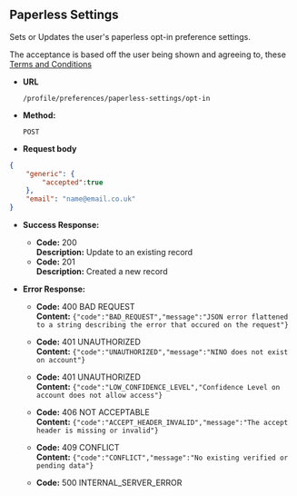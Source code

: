 Paperless Settings
----
  Sets or Updates the user's paperless opt-in preference settings.

  The acceptance is based off the user being shown and agreeing to, these [Terms and Conditions](https://www.tax.service.gov.uk/information/terms#secure)

* **URL**

  `/profile/preferences/paperless-settings/opt-in`

* **Method:**

  `POST`

*  **Request body**

```json
{
    "generic": {
        "accepted":true
    },
    "email": "name@email.co.uk"
}
```

* **Success Response:**

  * **Code:** 200 <br />
    **Description:** Update to an existing record
  * **Code:** 201 <br />
    **Description:** Created a new record

* **Error Response:**

  * **Code:** 400 BAD REQUEST<br />
    **Content:** `{"code":"BAD_REQUEST","message":"JSON error flattened to a string describing the error that occured on the request"}`

  * **Code:** 401 UNAUTHORIZED <br />
    **Content:** `{"code":"UNAUTHORIZED","message":"NINO does not exist on account"}`

  * **Code:** 401 UNAUTHORIZED <br />
    **Content:** `{"code":"LOW_CONFIDENCE_LEVEL","Confidence Level on account does not allow access"}`

  * **Code:** 406 NOT ACCEPTABLE <br />
    **Content:** `{"code":"ACCEPT_HEADER_INVALID","message":"The accept header is missing or invalid"}`
    
  * **Code:** 409 CONFLICT <br />
    **Content:** `{"code":"CONFLICT","message":"No existing verified or pending data"}`

  * **Code:** 500 INTERNAL_SERVER_ERROR <br />


